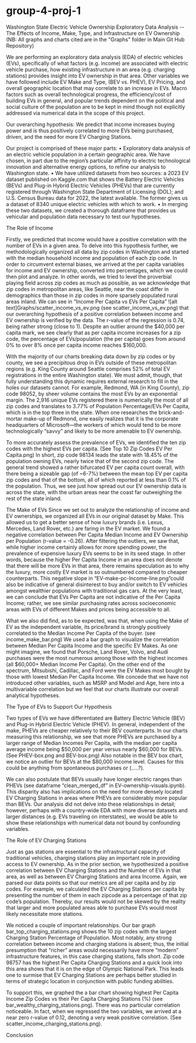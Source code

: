 # group-4-proj-1
Washington State Electric Vehicle Ownership Exploratory Data Analysis -- The Effects of Income, Make, Type, and Infrastructure on EV Ownership
(NB: All graphs and charts cited are in the "Graphs" folder in Main Git Hub Repository)


We are performing an exploratory data analysis (EDA) of electric vehicles (EVs), specifically of what factors (e.g. income) are associated with electric vehicle purchase, how existing infrastructure in an area (e.g. charging stations) provides insight into EV ownership in that area. Other variables we have followed include EV Make and Type, (BEV vs. PHEV), EV Pricing, and overall geographic location that may correlate to an increase in EVs. Macro factors such as overall technological progress, the efficiency/cost of building EVs in general, and popular trends dependent on the political and social culture of the population are to be kept in mind though not explicitly addressed via numerical data in the scope of this project.

Our overarching hypothesis: We predict that income increases buying power and is thus positively correlated to more EVs being purchased, driven, and the need for more EV Charging Stations.

Our project is comprised of these major parts:
•	Exploratory data analysis of an electric vehicle population in a certain geographic area. We have chosen, in part due to the region’s particular affinity to electric technological innovation and alternative energy options, to refine our analysis to Washington state.
•	We have utilized datasets from two sources: a 2023 EV dataset published on Kaggle.com that shows the Battery Electric Vehicles (BEVs) and Plug-in Hybrid Electric Vehicles (PHEVs) that are currently registered through Washington State Department of Licensing (DOL); and U.S. Census Bureau data for 2022, the latest available. The former gives us a dataset of 8340 unique electric vehicles with which to work.
•	In merging these two datasets, we created a thorough dataframe that provides us vehicular and population data necessary to test our hypotheses.

The Role of Income

Firstly, we predicted that income would have a positive correlation with the number of EVs in a given area. To delve into this hypothesis further, we methodologically organized all data by zip codes in Washington and started with the median household income and population of each zip code. In order to circumvent external biases, we arrived at the per capita variables for income and EV ownership, converted into percentages, which we could then plot and analyze. In other words, we tried to level the proverbial playing field across zip codes as much as possible, as we acknowledge that zip codes in metropolitan areas, like Seattle, near the coast differ in demographics than those in zip codes in more sparsely populated rural areas inland. We can see in “Income Per Capita vs EVs Per Capita” ![alt text]Graphs/scatter_income_vs_ev.png (see scatter_income_vs_ev.png) that our overarching hypothesis of a positive correlation between income and EV ownership is verified by the data. The r-value of the regression is 0.74, being rather strong (close to 1). Despite an outlier around the $40,000 per capita mark, we see clearly that as per capita income increases for a zip code, the percentage of EVs/population (the per capita) goes from around 0% to over 8% once per capita income reaches $160,000.	
 
 With the majority of our charts breaking data down by zip codes or by county, we see a precipitous drop in EVs outside of these metropolitan regions (e.g. King County around Seattle comprises 52% of total EV registrations in the entire Washington state). We must admit, though, that fully understanding this dynamic requires external research to fill in the holes our datasets cannot. For example, Redmond, WA (in King County), zip code 98052, by sheer volume contains the most EVs by an exponential margin. The 2,916 unique EVs registered there is numerically the most of all zip codes and translates to 3.77% of Population Percentage/EVs Per Capita, which is in the top three in the state. When one researches the brick-and-mortar make-up of Redmond, one easily realizes that it is the corporate headquarters of Microsoft—the workers of which would tend to be more technologically “savvy” and likely to be more amenable to EV ownership.

To more accurately assess the prevalence of EVs, we identified the ten zip codes with the highest EVs per capita. (See Top 10 Zip Codes EV Per Capita.png) In short, zip code 98134 leads the state with 18.45% of the population owning EVs, nearly twice that of the second zip code. The general trend showed a rather bifurcated EV per capita count overall, with there being a sizeable gap (of ~6-7%) between the mean top EV per capita zip codes and that of the bottom, all of which reported at less than 0.1% of the population. Thus, we see just how spread out our EV ownership data is across the state, with the urban areas near the coast far outweighing the rest of the state inland.

The Make of EVs
Since we set out to analyze the relationship of income and EV ownerships, we organized all EVs in our original dataset by Make. This allowed us to get a better sense of how luxury brands (i.e. Lexus, Mercedes, Land Rover, etc.) are faring in the EV market. We found a negative correlation between Per Capita Median Income and EV Ownership per Population (r-value = -0.26). After filtering the outliers, we saw that, while higher income certainly allows for more spending power, the prevalence of expensive luxury EVs seems to be in its seed stage. In other words, because the higher Per Capita Income in an area does not denote that there will be more EVs in that area, there remains speculation as to why the luxury, more costly EV market is so outnumbered compared to cheaper counterparts. This negative slope in “EV-make-pc-Income-line.png”could also be indicative of general disinterest to buy and/or switch to EV vehicles amongst wealthier populations with traditional gas cars. At the very least, we can conclude that EVs Per Capita are not indicative of the Per Capita Income; rather, we see similar purchasing rates across socioeconomic areas with EVs of different Makes and prices being accessible to all.

What we also did find, as to be expected, was that, when using the Make of EV as the independent variable, its price/brand is strongly positively correlated to the Median Income Per Capita of the buyer. (see income_make_bar.png) We used a bar graph to visualize the correlation between Median Per Capita Income and the specific EV Makes. As one might imagine, we found that Porsche, Land Rover, Volvo, and Audi purchases were the most numerous among those with the highest incomes (all $60,000+ Median Income Per Capita). On the other end of the spectrum, Mitsubishi, Cadillac, and Ford were the EV Makes most bought by those with lowest Median Per Capita Income. We concede that we have not introduced other variables, such as MSRP and Model and Age, here into a multivariable correlation but we feel that our charts illustrate our overall analytical hypotheses. 
	
The Type of EVs to Support Our Hypothesis

Two types of EVs we have differentiated are Battery Electric Vehicle (BEV) and Plug-in Hybrid Electric Vehicle (PHEV). In general, independent of the make, PHEVs are cheaper relatively to their BEV counterparts. In our charts measuring this relationship, we see that more PHEVs are purchased by a larger range of Median Incomes Per Capita, with the median per capita average income being $50,000 per year versus nearly $60,000 for BEVs. (See PHEV-box.png and BEV-box.png) Also notable in the BEV box chart, we notice an outlier for BEVs at the $80,000 income level. Causes for this could be anything from spontaneous purchases or (…..?). 

We can also postulate that BEVs usually have longer electric ranges than PHEVs (see dataframe “clean_merged_df” in EV-ownership-visuals.ipynb). This disparity also has implications on the need for more densely located EV Charging Stations in areas where PHEVs are considerably more popular than BEVs. Our analysis did not delve into these relationships in detail; however, perhaps with a country-wide EDA with more diverse datasets and larger distances (e.g. EVs traveling on interstates), we would be able to show these relationships with numerical data not bound by confounding variables.
	 

The Role of EV Charging Stations

Just as gas stations are essential to the infrastructural capacity of traditional vehicles, charging stations play an important role in providing access to EV ownership. As in the prior section, we hypothesized a positive correlation between EV Charging Stations and the Number of EVs in that area, as well as between EV Charging Stations and area Income. Again, we parsed our data points so that our metrics are all per capita and by zip codes. For example, we calculated the EV Charging Stations per capita by presenting the number of them in each zipcode as a percentage of that zip code’s population. Thereby, our results would not be skewed by the reality that larger and more populated areas able to purchase EVs would most likely necessitate more stations.

We noticed a couple of important relationships. Our bar graph bar_top_charging_stations.png shows the 10 zip codes with the largest Charging Station Percentage of Population. Most notably, any strong correlation between income and charging stations is absent; thus, the initial presumption that “richer” areas would necessarily have more “modern” infrastructure features, in this case charging stations, falls short. Zip code 98757 has the highest Per Capita Charging Stations and a quick look into this area shows that it is on the edge of Olympic National Park. This leads one to surmise that EV Charging Stations are perhaps better studied in terms of strategic location in conjunction with public funding abilities.

To support this, we graphed the a bar chart showing highest Per Capita Income Zip Codes vs their Per Capita Charging Stations (%) (see bar_wealthy_charging_stations.png). There was no particular correlation noticeable. In fact, when we regressed the two variables, we arrived at a near zero r-value of 0.12, denoting a very weak positive correlation. (See scatter_income_charging_stations.png).


Conclusion

